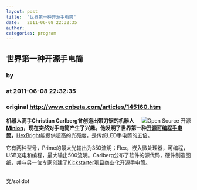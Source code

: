 ```yaml
---
layout: post
title:  "世界第一种开源手电筒"
date:   2011-06-08 22:32:35
author: 
categories: program
---
```


## 世界第一种开源手电筒
### by 
### at 2011-06-08 22:32:35
### original <http://www.cnbeta.com/articles/145160.htm>

<div><a rel="nofollow" href="http://www.cnbeta.com/topics/283.htm"><img src="http://img.cnbeta.com/topics/opensource2.png" alt="Open Source 开源" name="sign" align="right"></a>
        <p><span style="font-weight:bold">机器人高手Christian Carlberg曾创造出带刀锯的机器人</span><a rel="nofollow" style="font-weight:bold" href="http://www.coolrobots.com/robots/minion.html">Minion</a><span style="font-weight:bold">，现在突然对手电筒产生了兴趣。他发明了世界第一种</span><a rel="nofollow" style="font-weight:bold" href="http://deviceguru.com/worlds-first-open-source-flashlight/">开源可编程手电筒</a><span style="font-weight:bold">。</span><a rel="nofollow" href="http://www.hexbright.com/">HexBright</a>能提供超高的光亮度，是传统LED手电筒的五倍。</p>
		<p>它有两种型号，Prime的最大光输出为350流明；Flex，嵌入微处理器，可编程，USB充电和编程，最大输出500流明。Carlberg公布了软件的源代码，硬件制造图纸，并与另一位专家创建了<a rel="nofollow" href="http://www.kickstarter.com/projects/527051507/hexbright-an-open-source-light">Kickstarter项目</a>商业化开源手电筒。 <p><img src="http://img.cnbeta.com/newsimg/110608/22323501199183344.jpg" alt=""><br>
<br>
文/solidot</p></p></div>